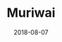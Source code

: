---
layout: post
title: Muriwai
image: /public/photos/muriwai.jpg
caption: 
date: 2018-08-07
tags: []
---
